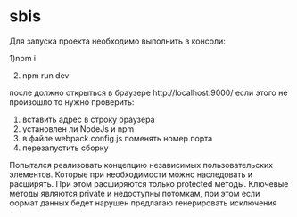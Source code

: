 # sbis
Для запуска проекта необходимо выполнить в консоли:

1)npm i 

2) npm run dev

после должно открыться в браузере http://localhost:9000/
если этого не произошло то нужно проверить:
1) вставить адрес в строку браузера
2) установлен ли NodeJs и npm
3) в файле webpack.config.js поменять номер порта 
4) перезапустить сборку

Попытался реализовать концепцию независимых пользовательских элементов. Которые при необходимости можно наследовать и расширять.
При этом расширяются только protected методы. Ключевые методы являются private и недоступны потомкам, при этом если формат 
данных бедет нарушен предлагаю генерировать исключения
